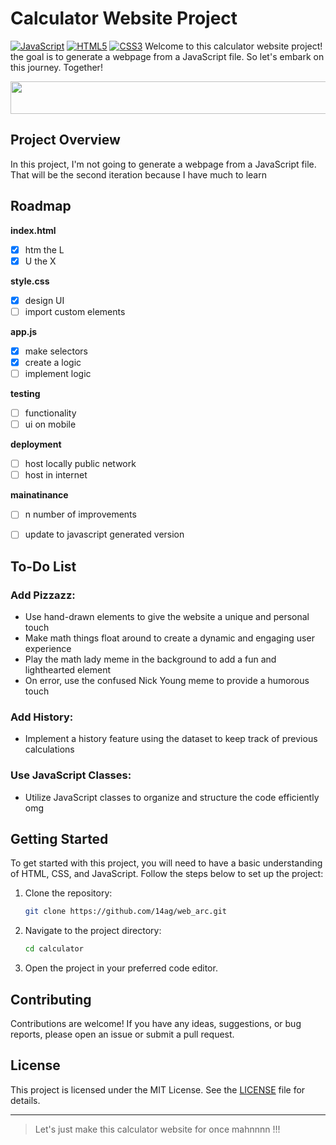 # Calculator Website Project


[![JavaScript](https://img.shields.io/badge/JavaScript-ES6+-gold?style=flat-square)](https://developer.mozilla.org/en-US/docs/Web/JavaScript) [![HTML5](https://img.shields.io/badge/HTML5-5.3-blue?style=flat-square)](https://developer.mozilla.org/en-US/docs/Web/HTML) [![CSS3](https://img.shields.io/badge/CSS3-3.0-blue?style=flat-square)](https://developer.mozilla.org/en-US/docs/Web/CSS)
Welcome to this calculator website project! the goal is to generate a webpage from a JavaScript file. So let's embark on this journey. Together!

[<img
	src="https://spotify-onmy-readme.vercel.app/api/now-playing.svg"
	width="540"
	height="52"
/>](https://open.spotify.com/user/31go5wvrwm6pevaak4bnefkc2lim)

## Project Overview

In this project, I'm not going to generate a webpage from a JavaScript file.
<span >That will be the second iteration</span> because I have much to learn

## Roadmap
  **index.html**
 - [x] htm the L
 - [x] U the X

  **style.css**
 - [x] design UI
 - [ ] import custom elements

  **app.js**
 - [x] make selectors
 - [x] create a logic
 - [ ] implement logic

  **testing** 
 - [ ] functionality
 - [ ] ui on mobile

  **deployment**
 - [ ] host locally public network
 - [ ] host in internet

  **mainatinance**
 - [ ] n number of improvements
 - [ ] update to javascript generated version
  

## To-Do List

### Add Pizzazz:
- Use hand-drawn elements to give the website a unique and personal touch
- Make math things float around to create a dynamic and engaging user experience
- Play the math lady meme in the background to add a fun and lighthearted element
- On error, use the confused Nick Young meme to provide a humorous touch

### Add History:
- Implement a history feature using the dataset to keep track of previous calculations

### Use JavaScript Classes:
- Utilize JavaScript classes to organize and structure the code efficiently omg


## Getting Started

To get started with this project, you will need to have a basic understanding of HTML, CSS, and JavaScript. Follow the steps below to set up the project:

1. Clone the repository:
   ```bash
   git clone https://github.com/14ag/web_arc.git
   ```

2. Navigate to the project directory:
   ```bash
   cd calculator
   ```

3. Open the project in your preferred code editor.


## Contributing

Contributions are welcome! If you have any ideas, suggestions, or bug reports, please open an issue or submit a pull request.


## License

This project is licensed under the MIT License. See the [LICENSE](https://choosealicense.com/licenses/mit/) file for details.

---

   > Let's just make this calculator website for once mahnnnn !!!